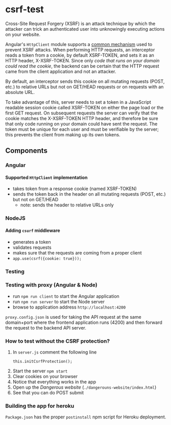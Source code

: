 # csrf-test

Cross-Site Request Forgery (XSRF) is an attack technique by which the attacker can trick an authenticated user into unknowingly executing actions on your website.

 Angular's `HttpClient` module supports a [common mechanism](https://en.wikipedia.org/wiki/Cross-site_request_forgery#Cookie-to-Header_Token) used to prevent XSRF attacks. When performing HTTP requests, an interceptor reads a token from a cookie, by default XSRF-TOKEN, and sets it as an HTTP header, X-XSRF-TOKEN. Since only _code that runs on your domain could read the cookie_, the backend can be certain that the HTTP request came from the client application and not an attacker.

 By default, an interceptor sends this cookie on all mutating requests (POST, etc.) to relative URLs but not on GET/HEAD requests or on requests with an absolute URL.

To take advantage of this, server needs to set a token in a JavaScript readable session cookie called XSRF-TOKEN on either the page load or the first GET request. On subsequent requests the server can verify that the cookie matches the X-XSRF-TOKEN HTTP header, and therefore be sure that only code running on your domain could have sent the request. The token must be unique for each user and must be verifiable by the server; this prevents the client from making up its own tokens.

## Components

### Angular

#### Supported `HttpClient` implementation
* takes token from a response cookie (named XSRF-TOKEN)
* sends the token back in the header on all mutating requests (POST, etc.) but not on GET/HEAD
  * note: sends the header to relative URLs only

### NodeJS

#### Adding `csurf` middleware
  * generates a token
  * validates requests
  * makes sure that the requests are coming from a proper client
  * `app.use(csrf({cookie: true}));`

### Testing

### Testing with proxy (Angular & Node)

* run `npm run client` to start the Angular application
* run `npm run server` to start the Node server
* browse to application address `http://localhost:4200`

`proxy.config.json` is used for taking the API request at the same domain+port where the frontend application runs (4200) and then forward the request to the backend API server.

### How to test without the CSRF protection?

1. In `server.js` comment the following line
    ```
    this.initCsrfProtection();
    ```
1. Start the server `npm start`
1. Clear cookies on your browser
1. Notice that everything works in the app
1. Open up the _Dangerous website_ (`./dangerouns-website/index.html`)
1. See that you can do POST submit

### Building the app for heroku

`Package.json` has the proper `postinstall` npm script for Heroku deployment.

